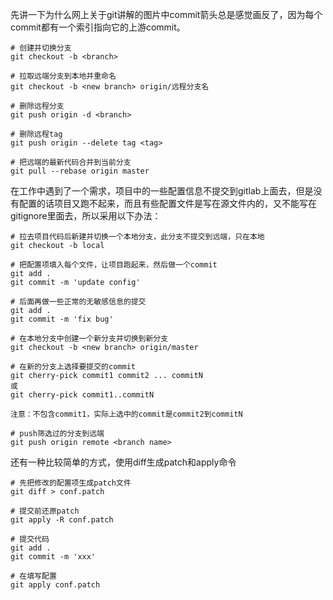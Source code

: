 先讲一下为什么网上关于git讲解的图片中commit箭头总是感觉画反了，因为每个commit都有一个索引指向它的上游commit。

```
# 创建并切换分支
git checkout -b <branch>

# 拉取远端分支到本地并重命名
git checkout -b <new branch> origin/远程分支名

# 删除远程分支
git push origin -d <branch>

# 删除远程tag
git push origin --delete tag <tag>

# 把远端的最新代码合并到当前分支
git pull --rebase origin master
```

在工作中遇到了一个需求，项目中的一些配置信息不提交到gitlab上面去，但是没有配置的话项目又跑不起来，而且有些配置文件是写在源文件内的，又不能写在gitignore里面去，所以采用以下办法：

```
# 拉去项目代码后新建并切换一个本地分支，此分支不提交到远端，只在本地
git checkout -b local

# 把配置项填入每个文件，让项目跑起来，然后做一个commit
git add .
git commit -m 'update config'

# 后面再做一些正常的无敏感信息的提交
git add .
git commit -m 'fix bug'

# 在本地分支中创建一个新分支并切换到新分支
git checkout -b <new branch> origin/master

# 在新的分支上选择要提交的commit
git cherry-pick commit1 commit2 ... commitN
或
git cherry-pick commit1..commitN

注意：不包含commit1，实际上选中的commit是commit2到commitN

# push筛选过的分支到远端
git push origin remote <branch name>

```

还有一种比较简单的方式，使用diff生成patch和apply命令

```
# 先把修改的配置项生成patch文件
git diff > conf.patch

# 提交前还原patch
git apply -R conf.patch

# 提交代码
git add .
git commit -m 'xxx'

# 在填写配置
git apply conf.patch

```